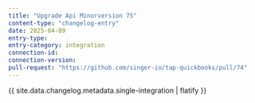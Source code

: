 ```yaml
---
title: "Upgrade Api Minorversion 75"
content-type: "changelog-entry"
date: 2025-04-09
entry-type: 
entry-category: integration
connection-id: 
connection-version: 
pull-request: "https://github.com/singer-io/tap-quickbooks/pull/74"
---
```

{{ site.data.changelog.metadata.single-integration | flatify }}